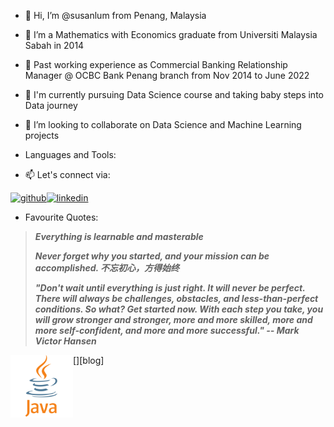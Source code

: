 - 👋 Hi, I’m @susanlum from Penang, Malaysia
- 🌱 I’m a Mathematics with Economics graduate from Universiti Malaysia Sabah in 2014
- 🌱 Past working experience as Commercial Banking Relationship Manager @ OCBC Bank Penang branch from Nov 2014 to June 2022
- 🌱 I'm currently pursuing Data Science course and taking baby steps into Data journey 
- 💞️ I’m looking to collaborate on Data Science and Machine Learning projects

- Languages and Tools:


- 📫 Let's connect via:

[![github](https://cloud.githubusercontent.com/assets/17016297/18839843/0e06a67a-83d2-11e6-993a-b35a182500e0.png)][1][![linkedin](https://cloud.githubusercontent.com/assets/17016297/18839848/0fc7e74e-83d2-11e6-8c6a-277fc9d6e067.png)][2]

[1]: http://www.github.com/susanlum
[2]: https://www.linkedin.com/in/lum-poh-poh-susan-04012183/

- Favourite Quotes:
> ***Everything is learnable and masterable***
> 
> ***Never forget why you started, and your mission can be accomplished. 不忘初心，方得始终***
>
> ***"Don't wait until everything is just right. It will never be perfect. There will always be challenges, obstacles, and less-than-perfect conditions. So what? Get started now. With each step you take, you will grow stronger and stronger, more and more skilled, more and more self-confident, and more and more successful." -- Mark Victor Hansen***

[<img align="left" alt="Java" width="100px" src="https://raw.githubusercontent.com/github/explore/80688e429a7d4ef2fca1e82350fe8e3517d3494d/topics/java/java.png" />][blog]



